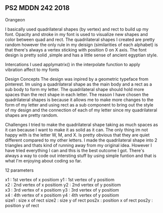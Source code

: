## PS2 MDDN 242 2018

Orangeon 

  I basically used quadrilateral shapes (by vertex) and rect to build up my font. Opacity and stroke in my font is used to visualize new shapes and color between quad and rect. The quadrilateral shapes I created are pretty random however the only rule in my deisign (similarities of each alphabet) is  that there's always a vertex sticking with position 0 on X axis. The font design is pretty solid ,simple and has a little sense of ancient egyptian style. 


Intercations 
I used applymatrix() in the interpolate function to apply vibration affect to my fonts 

Design Concepts
The design was inpired by a geometric typeface from pinterest. Im using a quadrilateral shape as the main body and a rect as a sub body to form my letter. The quadrilateral shape should hold more spaces than the rect shape in each letter. The reason I have chosen the quadrilateral shapes is because it allows me to make more changes to the form of my letter and using rect as a sub component to bring out the style of my design and the connection of each of my letter since my quadrilateral shapes are pretty random.

Challenges 
I tried to make the quadrilateral shape taking as much spaces as it can because I want to make it as solid as it can. The only thing im not happy with is the letter W, M, and X. Is pretty obvious that they are quiet different compared to my other letters. I made the quadrilateral shape into 2 triangles and thats kind of running away from my original idea. However I have tried everything I can and this is the best outcome I got. There's always a way to code out intersting stuff by using simple funtion and that is what I'm enjoying about coding so far.  
 

12 parameters


x1 : 1st vertex of x positiom
y1 : 1st vertex of y positiom  
x2 : 2nd vertex of x positiom
y2 : 2nd vertex of y positiom  
x3 : 3rd vertex of x positiom
y3 : 3rd vertex of y positiom  
x4 : 4th vertex of x positiom
y4 : 4th vertex of y positiom  
size1 : size x of rect 
size2 : size y of rect 
pos2x : position x of rect
pos2y : position y of rect 
